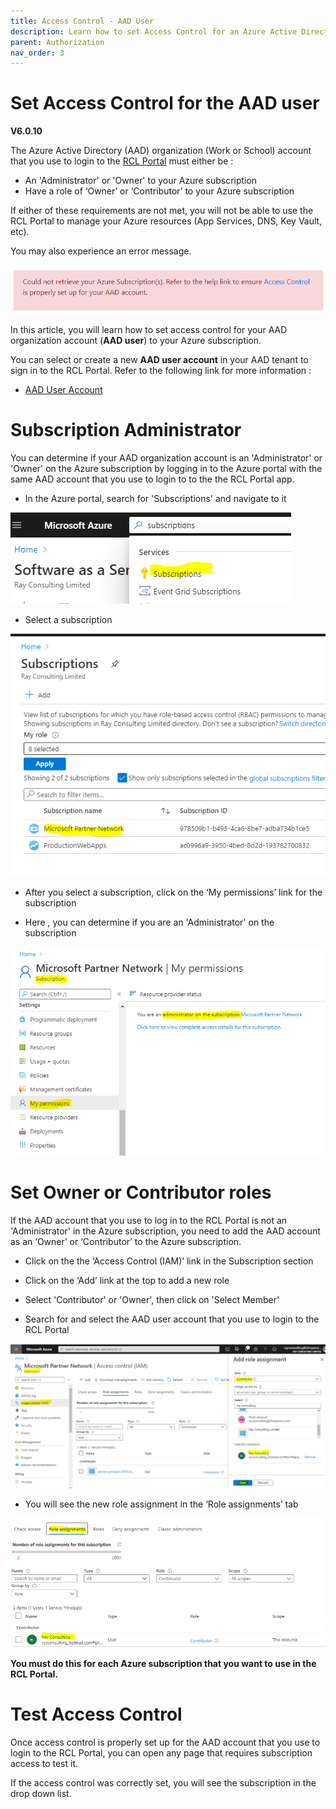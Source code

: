 ```yaml
---
title: Access Control - AAD User
description: Learn how to set Access Control for an Azure Active Directory Organization User for use in RCL applications
parent: Authorization
nav_order: 3
---
```


# Set Access Control for the AAD user
**V6.0.10**

The Azure Active Directory (AAD) organization (Work or School) account that you use to login to the [RCL Portal](../portal/portal.md)  must either be :

- An 'Administrator' or 'Owner' to your Azure subscription
- Have a role of ‘Owner’ or ‘Contributor’ to your Azure subscription

If either of these requirements are not met, you will not be able to use the RCL Portal to manage your Azure resources (App Services, DNS, Key Vault, etc).

You may also experience an error message.

![image](../images/portal/access-control-errormsg.png)

In this article, you will learn how to set access control for your AAD organization account (**AAD user**) to your Azure subscription.

You can select or create a new **AAD user account** in your AAD tenant to sign in to the RCL Portal. Refer to the following link for more information :

- [AAD User Account](./aad-account)

# Subscription Administrator

You can determine if your AAD organization account is an 'Administrator' or 'Owner' on the Azure subscription by logging in to the Azure portal with the same AAD account that you use to login to to the the RCL Portal app.

- In the Azure portal, search for 'Subscriptions' and navigate to it

![image](../images/authorization_signin/access-control-subscriptions-search.png)

- Select a subscription

![image](../images/authorization_signin/access-control-subscription-select.png)

- After you select a subscription, click on the ‘My permissions’ link for the subscription

- Here , you can determine if you are an 'Administrator' on the subscription

![image](../images/authorization_signin/access-control-mypermissions.png)

# Set Owner or Contributor roles

If the AAD account that you use to log in to the RCL Portal is not an 'Administrator' in the Azure subscription, you need to add the AAD account as an ‘Owner’ or ‘Contributor’ to the Azure subscription.

- Click on the the ‘Access Control (IAM)’ link in the Subscription section

- Click on the ‘Add’ link at the top to add a new role

- Select 'Contributor' or 'Owner', then click on 'Select Member'

- Search for and select the AAD user account that you use to login to the RCL Portal

![image](../images/authorization_signin/access-control-create.png)

- You will see the new role assignment in the ‘Role assignments’ tab

![image](../images/authorization_signin/access-control-list.png)

**You must do this for each Azure subscription that you want to use in the RCL Portal.**

# Test Access Control

Once access control is properly set up for the AAD account that you use to login to the RCL Portal, you can open any page that requires subscription access to test it.

If the access control was correctly set, you will see the subscription in the drop down list.











